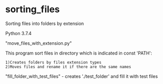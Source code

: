 # sorting_files
Sorting files into folders by extension

Python 3.7.4

"move_files_with_extension.py"

This program sort files in directory which is indicated in const 'PATH':

    1)Creates folders by files extension types
    2)Moves files and rename it if there are the same names


"fill_folder_with_test_files" - creates './test_folder' and fill it with test files

